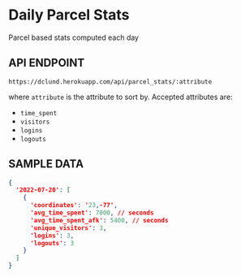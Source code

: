 # Daily Parcel Stats

Parcel based stats computed each day

## API ENDPOINT

`https://dclund.herokuapp.com/api/parcel_stats/:attribute`

where `attribute` is the attribute to sort by. Accepted attributes are:

 * `time_spent`
 * `visitors`
 * `logins`
 * `logouts`

## SAMPLE DATA

``` json
{
  '2022-07-20': [
    {
      'coordinates': '23,-77',
      'avg_time_spent': 7000, // seconds
      'avg_time_spent_afk': 5400, // seconds
      'unique_visitors': 3,
      'logins': 3,
      'logouts': 3
    }
  ]
}
```
